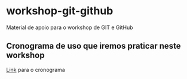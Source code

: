 # workshop-git-github

Material de apoio para o workshop de GIT e GitHub

## Cronograma de uso que iremos praticar neste workshop

[Link](/passo-a-passo.md) para o cronograma
